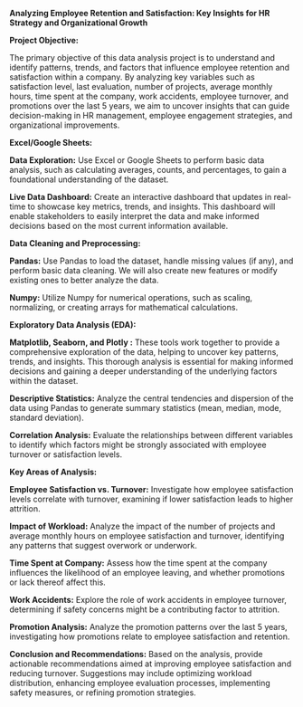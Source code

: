 **Analyzing Employee Retention and Satisfaction: Key Insights for HR Strategy and Organizational Growth**
 
**Project Objective:**

  The primary objective of this data analysis project is to understand and identify patterns, trends, and factors that influence employee retention and satisfaction within a company. By analyzing key variables such as satisfaction level, last evaluation, number of projects, average monthly hours, time spent at the company, work accidents, employee turnover, and promotions over the last 5 years, we aim to uncover insights that can guide decision-making in HR management, employee engagement strategies, and organizational improvements.

**Excel/Google Sheets:**

**Data Exploration:**
  Use Excel or Google Sheets to perform basic data analysis, such as calculating averages, counts, and percentages, to gain a foundational understanding of the dataset.

**Live Data Dashboard:**
  Create an interactive dashboard that updates in real-time to showcase key metrics, trends, and insights. This dashboard will enable stakeholders to easily interpret the data and make informed decisions based on the most current information available.

**Data Cleaning and Preprocessing:**

**Pandas:** 
  Use Pandas to load the dataset, handle missing values (if any), and perform basic data cleaning. We will also create new features or modify existing ones to better analyze the data.

**Numpy:** 
  Utilize Numpy for numerical operations, such as scaling, normalizing, or creating arrays for mathematical calculations.

**Exploratory Data Analysis (EDA):**

**Matplotlib, Seaborn, and Plotly :**
  These tools work together to provide a comprehensive exploration of the data, helping to uncover key patterns, trends, and insights. This thorough analysis is essential for making informed decisions and gaining a deeper understanding of the underlying factors within the dataset.
  
**Descriptive Statistics:** 
  Analyze the central tendencies and dispersion of the data using Pandas to generate summary statistics (mean, median, mode, standard deviation).

**Correlation Analysis:** 
  Evaluate the relationships between different variables to identify which factors might be strongly associated with employee turnover or satisfaction levels.

**Key Areas of Analysis:**

**Employee Satisfaction vs. Turnover:** 
  Investigate how employee satisfaction levels correlate with turnover, examining if lower satisfaction leads to higher attrition.

**Impact of Workload:** 
  Analyze the impact of the number of projects and average monthly hours on employee satisfaction and turnover, identifying any patterns that suggest overwork or underwork.

**Time Spent at Company:** 
  Assess how the time spent at the company influences the likelihood of an employee leaving, and whether promotions or lack thereof affect this.

**Work Accidents:** 
  Explore the role of work accidents in employee turnover, determining if safety concerns might be a contributing factor to attrition.

**Promotion Analysis:** 
  Analyze the promotion patterns over the last 5 years, investigating how promotions relate to employee satisfaction and retention.

**Conclusion and Recommendations:**
  Based on the analysis, provide actionable recommendations aimed at improving employee satisfaction and reducing turnover. Suggestions may include optimizing workload distribution, enhancing employee evaluation processes, implementing safety measures, or refining promotion strategies.
